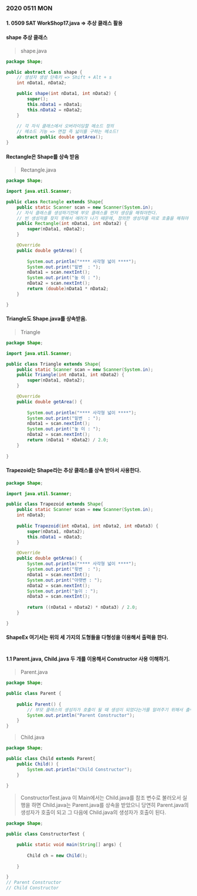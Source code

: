 ### 2020 0511 MON 

#### 1. 0509 SAT WorkShop17.java => 추상 클래스 활용

#### shape 추상 클래스
> shape.java
```java
package Shape;

public abstract class shape {
	// 생성자 생성 단축키 => Shift + Alt + s
	int nData1, nData2;

	public shape(int nData1, int nData2) {
		super();
		this.nData1 = nData1;
		this.nData2 = nData2;
	}
	
	// 각 자식 클래스에서 오버라이딩할 메소드 정의
	// 메소드 기능 => 면접 즉 넓이를 구하는 메소드!	
	abstract public double getArea();
}
```

#### Rectangle은 Shape를 상속 받음
> Rectangle.java 
```java
package Shape;

import java.util.Scanner;

public class Rectangle extends Shape{
	public static Scanner scan = new Scanner(System.in);
	// 자식 클래스를 생성하기전에 부모 클래스를 먼저 생성을 해줘야한다.
	// 빈 생성자를 찾지 못해서 에러가 나기 때문에, 정의한 생성자를 따로 호출을 해줘야 한다.
	public Rectangle(int nData1, int nData2) {
		super(nData1, nData2);
	}

	@Override
	public double getArea() {
		
		System.out.println("**** 사각형 넓이 ****");
		System.out.print("밑변  : ");
		nData1 = scan.nextInt();
		System.out.print("높 이 : ");
		nData2 = scan.nextInt();
		return (double)nData1 * nData2;
	}

}
```

#### Triangle도 Shape.java를 상속받음.
> Triangle
```java
package Shape;

import java.util.Scanner;

public class Triangle extends Shape{
	public static Scanner scan = new Scanner(System.in);
	public Triangle(int nData1, int nData2) {
		super(nData1, nData2);
	}

	@Override
	public double getArea() {
		
		System.out.println("**** 사각형 넓이 ****");
		System.out.print("밑변  : ");
		nData1 = scan.nextInt();
		System.out.print("높 이 : ");
		nData2 = scan.nextInt();
		return (nData1 * nData2) / 2.0;
	}
	
}
```

#### Trapezoid는 Shape라는 추상 클래스를 상속 받아서 사용한다.
```java
package Shape;

import java.util.Scanner;

public class Trapezoid extends Shape{
	public static Scanner scan = new Scanner(System.in);
	int nData3;
	
	public Trapezoid(int nData1, int nData2, int nData3) {
		super(nData1, nData2);
		this.nData1 = nData3;
	}

	@Override
	public double getArea() {
		System.out.println("**** 사각형 넓이 ****");
		System.out.print("윗변  : ");
		nData1 = scan.nextInt();
		System.out.print("아랫변 : ");
		nData2 = scan.nextInt();
		System.out.print("높이 : ");
		nData3 = scan.nextInt();
		
		return ((nData1 + nData2) * nData3) / 2.0;
	}

}
```

#### ShapeEx 여기서는 위의 세 가지의 도형들을 다형성을 이용해서 출력을 한다.


```java

```


#### 1.1 Parent.java, Child.java 두 개를 이용해서 Constructor 사용 이해하기.
> Parent.java

```java
package Shape;

public class Parent {
	
	public Parent() {
		// 부모 클래스의 생성자가 호출이 될 때 생성이 되었다는거를 알려주기 위해서 출력문을 하나 만든다.
		System.out.println("Parent Constructor");
	}
}	
```

> Child.java
```java
package Shape;

public class Child extends Parent{
	public Child() {
		System.out.println("Child Constructor");
	}
	
}
```

> ConstructorTest.java
이 Main에서는 Child.java를 참조 변수로 불러오서 실행을 하면 Child.java는 Parent.java를 상속을 받았으니 당연히 Parent.java의 생성자가 호출이 되고 그 다음에 Child.java의 생성자가 호출이 된다.
```java
package Shape;

public class ConstructorTest {

	public static void main(String[] args) {
		
		Child ch = new Child();
		
	}

}
// Parent Constructor 
// Child Constructor
```



